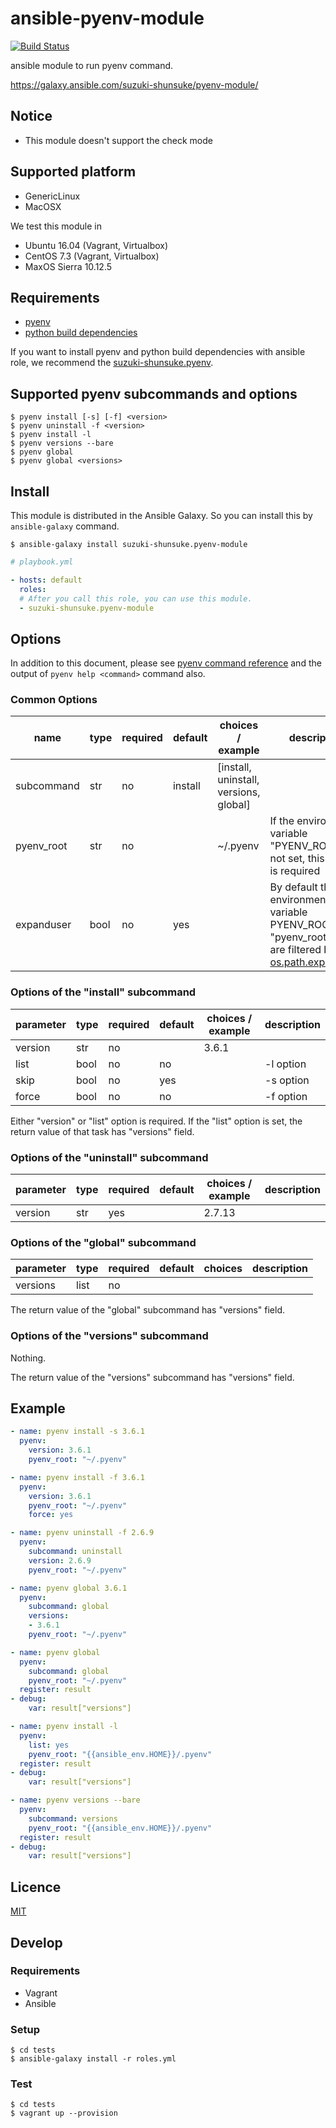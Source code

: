 # ansible-pyenv-module

[![Build Status](https://travis-ci.org/suzuki-shunsuke/ansible-pyenv-module.svg?branch=master)](https://travis-ci.org/suzuki-shunsuke/ansible-pyenv-module)

ansible module to run pyenv command.

https://galaxy.ansible.com/suzuki-shunsuke/pyenv-module/

## Notice

* This module doesn't support the check mode

## Supported platform

* GenericLinux
* MacOSX

We test this module in

* Ubuntu 16.04 (Vagrant, Virtualbox)
* CentOS 7.3 (Vagrant, Virtualbox)
* MaxOS Sierra 10.12.5

## Requirements

* [pyenv](https://github.com/pyenv/pyenv)
* [python build dependencies](https://github.com/pyenv/pyenv/wiki/Common-build-problems#requirements)

If you want to install pyenv and python build dependencies with ansible role, we recommend the [suzuki-shunsuke.pyenv](https://galaxy.ansible.com/suzuki-shunsuke/pyenv/).

## Supported pyenv subcommands and options

```
$ pyenv install [-s] [-f] <version>
$ pyenv uninstall -f <version>
$ pyenv install -l
$ pyenv versions --bare
$ pyenv global
$ pyenv global <versions>
```

## Install

This module is distributed in the Ansible Galaxy.
So you can install this by `ansible-galaxy` command.

```
$ ansible-galaxy install suzuki-shunsuke.pyenv-module
```

```yaml
# playbook.yml

- hosts: default
  roles:
  # After you call this role, you can use this module.
  - suzuki-shunsuke.pyenv-module
```

## Options

In addition to this document, please see [pyenv command reference](https://github.com/pyenv/pyenv/blob/master/COMMANDS.md) and the output of `pyenv help <command>` command also.

### Common Options

name | type | required | default | choices / example | description
--- | --- | --- | --- | --- | ---
subcommand | str | no | install | [install, uninstall, versions, global] |
pyenv_root | str | no | | ~/.pyenv | If the environment variable "PYENV_ROOT" is not set, this option is required
expanduser | bool | no | yes | | By default the environment variable PYENV_ROOT and "pyenv_root" option are filtered by [os.path.expanduser](https://docs.python.org/2.7/library/os.path.html#os.path.expanduser)

### Options of the "install" subcommand

parameter | type | required | default | choices / example | description
--- | --- | --- | --- | --- | ---
version | str | no | | 3.6.1 |
list | bool | no | no | | -l option
skip | bool | no | yes | | -s option
force | bool | no | no | | -f option

Either "version" or "list" option is required.
If the "list" option is set, the return value of that task has "versions" field.

### Options of the "uninstall" subcommand

parameter | type | required | default | choices / example | description
--- | --- | --- | --- | --- | ---
version | str | yes | | 2.7.13 |

### Options of the "global" subcommand

parameter | type | required | default | choices | description
--- | --- | --- | --- | --- | ---
versions | list | no | | |

The return value of the "global" subcommand has "versions" field.

### Options of the "versions" subcommand

Nothing.

The return value of the "versions" subcommand has "versions" field.

## Example

```yaml
- name: pyenv install -s 3.6.1
  pyenv:
    version: 3.6.1
    pyenv_root: "~/.pyenv"

- name: pyenv install -f 3.6.1
  pyenv:
    version: 3.6.1
    pyenv_root: "~/.pyenv"
    force: yes

- name: pyenv uninstall -f 2.6.9
  pyenv:
    subcommand: uninstall
    version: 2.6.9
    pyenv_root: "~/.pyenv"

- name: pyenv global 3.6.1
  pyenv:
    subcommand: global
    versions:
    - 3.6.1
    pyenv_root: "~/.pyenv"

- name: pyenv global
  pyenv:
    subcommand: global
    pyenv_root: "~/.pyenv"
  register: result
- debug:
    var: result["versions"]

- name: pyenv install -l
  pyenv:
    list: yes
    pyenv_root: "{{ansible_env.HOME}}/.pyenv"
  register: result
- debug:
    var: result["versions"]

- name: pyenv versions --bare
  pyenv:
    subcommand: versions
    pyenv_root: "{{ansible_env.HOME}}/.pyenv"
  register: result
- debug:
    var: result["versions"]
```

## Licence

[MIT](LICENSE)

## Develop

### Requirements

* Vagrant
* Ansible

### Setup

```
$ cd tests
$ ansible-galaxy install -r roles.yml
```

### Test

```
$ cd tests
$ vagrant up --provision
```
